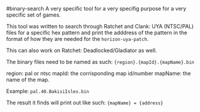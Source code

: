 #binary-search
A very specific tool for a very specifig purpose for a very specific set of games.

This tool was written to search through Ratchet and Clank: UYA (NTSC/PAL) files for a specific hex pattern and print the adddress of the pattern in the format of how they are needed for the `horizon-uya-patch`.

This can also work on Ratchet: Deadlocked/Gladiator as well.

The binary files need to be named as such:
`{region}.{mapId}.{mapName}.bin`

region: pal or ntsc
mapId: the corrisponding map id/number
mapName: the name of the map.

Example:
`pal.40.BakisiIsles.bin`

The result it finds will print out like such:
`{mapName} = {address}`